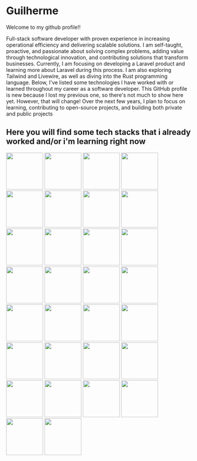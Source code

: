 # Guilherme
Welcome to my github profile!!

Full-stack software developer with proven experience in increasing operational efficiency and delivering scalable solutions. I am self-taught, proactive, and passionate about solving complex problems, adding value through technological innovation, and contributing solutions that transform businesses.
Currently, I am focusing on developing a Laravel product and learning more about Laravel during this process. I am also exploring Tailwind and Livewire, as well as diving into the Rust programming language. Below, I've listed some technologies I have worked with or learned throughout my career as a software developer.
This GitHub profile is new because I lost my previous one, so there's not much to show here yet. However, that will change! Over the next few years, I plan to focus on learning, contributing to open-source projects, and building both private and public projects

## Here you will find some tech stacks that i already worked and/or i'm learning right now

<img width="100px" padding-right="20px" src="https://cdn.jsdelivr.net/gh/devicons/devicon@latest/icons/php/php-original.svg" /> <img width="100px" padding-right="20px" src="https://cdn.jsdelivr.net/gh/devicons/devicon@latest/icons/laravel/laravel-original.svg" />
<img width="100px" padding-right="20px" src="https://cdn.jsdelivr.net/gh/devicons/devicon@latest/icons/vuejs/vuejs-original.svg" />
<img width="100px" padding-right="20px" src="https://cdn.jsdelivr.net/gh/devicons/devicon@latest/icons/livewire/livewire-original-wordmark.svg" />
<img width="100px" padding-right="20px" src="https://cdn.jsdelivr.net/gh/devicons/devicon@latest/icons/tailwindcss/tailwindcss-original-wordmark.svg" />
<img width="100px" padding-right="20px" src="https://cdn.jsdelivr.net/gh/devicons/devicon@latest/icons/python/python-original.svg" />
<img width="100px" padding-right="20px" src="https://cdn.jsdelivr.net/gh/devicons/devicon@latest/icons/pandas/pandas-original.svg" />
<img width="100px" padding-right="20px" src="https://cdn.jsdelivr.net/gh/devicons/devicon@latest/icons/csharp/csharp-original.svg" />
<img width="100px" padding-right="20px" src="https://cdn.jsdelivr.net/gh/devicons/devicon@latest/icons/dotnetcore/dotnetcore-original.svg" />
<img width="100px" padding-right="20px" src="https://cdn.jsdelivr.net/gh/devicons/devicon@latest/icons/mysql/mysql-original.svg" />
<img width="100px" padding-right="20px" src="https://cdn.jsdelivr.net/gh/devicons/devicon@latest/icons/mongodb/mongodb-original.svg" />
<img width="100px" padding-right="20px" src="https://cdn.jsdelivr.net/gh/devicons/devicon@latest/icons/docker/docker-original.svg" />
<img width="100px" padding-right="20px" src="https://cdn.jsdelivr.net/gh/devicons/devicon@latest/icons/git/git-original.svg" /> <img width="100px" padding-right="20px" src="https://cdn.jsdelivr.net/gh/devicons/devicon@latest/icons/bitbucket/bitbucket-original.svg" /> <img width="100px" padding-right="20px" src="https://cdn.jsdelivr.net/gh/devicons/devicon@latest/icons/gitlab/gitlab-original.svg" />
<img width="100px" padding-right="20px" src="https://cdn.jsdelivr.net/gh/devicons/devicon@latest/icons/amazonwebservices/amazonwebservices-original-wordmark.svg" />
<img width="100px" padding-right="20px" src="https://cdn.jsdelivr.net/gh/devicons/devicon@latest/icons/axios/axios-plain.svg" />
<img width="100px" padding-right="20px" src="https://cdn.jsdelivr.net/gh/devicons/devicon@latest/icons/bash/bash-original.svg" />
<img width="100px" padding-right="20px" src="https://cdn.jsdelivr.net/gh/devicons/devicon@latest/icons/composer/composer-original.svg" />
<img width="100px" padding-right="20px" src="https://cdn.jsdelivr.net/gh/devicons/devicon@latest/icons/javascript/javascript-original.svg" />
<img width="100px" padding-right="20px" src="https://cdn.jsdelivr.net/gh/devicons/devicon@latest/icons/linux/linux-original.svg" />
<img width="100px" padding-right="20px" src="https://cdn.jsdelivr.net/gh/devicons/devicon@latest/icons/nginx/nginx-original.svg" />
<img width="100px" padding-right="20px" src="https://cdn.jsdelivr.net/gh/devicons/devicon@latest/icons/npm/npm-original-wordmark.svg" />
<img width="100px" padding-right="20px" src="https://cdn.jsdelivr.net/gh/devicons/devicon@latest/icons/oauth/oauth-original.svg" />
<img width="100px" padding-right="20px" src="https://cdn.jsdelivr.net/gh/devicons/devicon@latest/icons/postman/postman-original.svg" />
<img width="100px" padding-right="20px" src="https://cdn.jsdelivr.net/gh/devicons/devicon@latest/icons/redis/redis-original.svg" />
<img width="100px" padding-right="20px" src="https://cdn.jsdelivr.net/gh/devicons/devicon@latest/icons/rust/rust-original.svg" />
<img width="100px" padding-right="20px" src="https://cdn.jsdelivr.net/gh/devicons/devicon@latest/icons/selenium/selenium-original.svg" />
<img width="100px" padding-right="20px" src="https://cdn.jsdelivr.net/gh/devicons/devicon@latest/icons/ssh/ssh-original-wordmark.svg" />
<img width="100px" padding-right="20px" src="https://cdn.jsdelivr.net/gh/devicons/devicon@latest/icons/vite/vite-original-wordmark.svg" />






